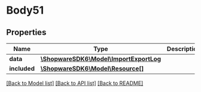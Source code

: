 # Body51

## Properties
Name | Type | Description | Notes
------------ | ------------- | ------------- | -------------
**data** | [**\ShopwareSDK6\Model\ImportExportLog**](ImportExportLog.md) |  | [optional] 
**included** | [**\ShopwareSDK6\Model\Resource[]**](Resource.md) |  | [optional] 

[[Back to Model list]](../../README.md#documentation-for-models) [[Back to API list]](../../README.md#documentation-for-api-endpoints) [[Back to README]](../../README.md)

